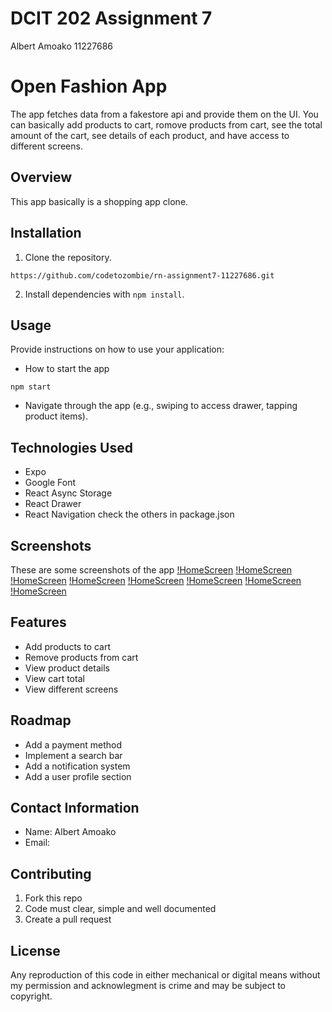 # DCIT 202 Assignment 7
Albert Amoako
11227686

# Open Fashion App 
The app fetches data from a fakestore api and provide them on the UI. You can basically add products to cart, romove products from cart, see the total amount of the cart, see details of each product, and have access to different screens.

## Overview
This app basically is a shopping app clone.



## Installation
1. Clone the repository.
```
https://github.com/codetozombie/rn-assignment7-11227686.git
```

2. Install dependencies with `npm install`.

## Usage
Provide instructions on how to use your application:
- How to start the app 
```
npm start
```

- Navigate through the app (e.g., swiping to access drawer, tapping product items).

## Technologies Used
- Expo
- Google Font
- React Async Storage
- React Drawer
- React Navigation
check the others in package.json

## Screenshots
These are some screenshots of the app
[!HomeScreen](./screenshots/1.jpg)
[!HomeScreen](./screenshots/2.jpg)
[!HomeScreen](./screenshots/3.jpg)
[!HomeScreen](./screenshots/4.jpg)
[!HomeScreen](./screenshots/5.jpg)
[!HomeScreen](./screenshots/6.jpg)
[!HomeScreen](./screenshots/7.jpg)
[!HomeScreen](./screenshots/8.jpg)

## Features
- Add products to cart
- Remove products from cart
- View product details
- View cart total
- View different screens

## Roadmap
- Add a payment method
- Implement a search bar
- Add a notification system
- Add a user profile section

## Contact Information
- Name: Albert Amoako
- Email:


## Contributing
1. Fork this repo
2. Code must clear, simple and well documented 
3. Create a pull request 


## License
Any reproduction of this code in either mechanical or digital means without my permission and acknowlegment is crime and may be subject to copyright. 